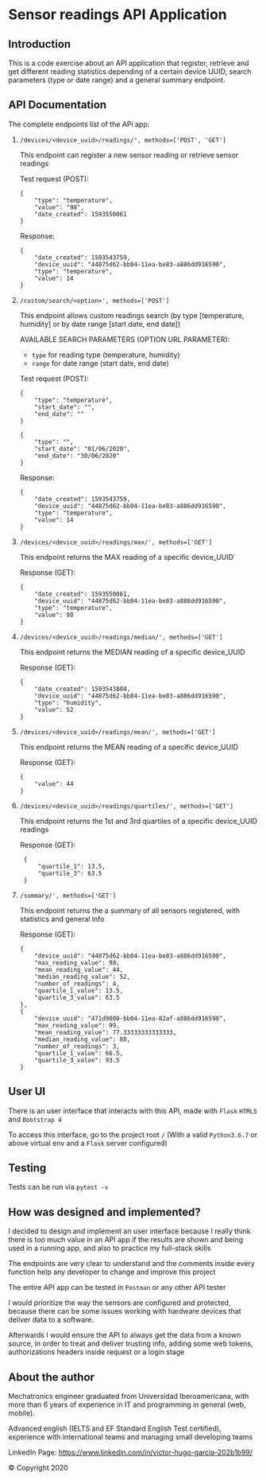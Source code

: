 # Sensor readings API Application

## Introduction
This is a code exercise about an API application that register, retrieve and get different reading statistics depending
of a certain device UUID, search parameters (type or date range) and a general summary endpoint.

## API Documentation
The complete endpoints list of the APi app:

1.  `/devices/<device_uuid>/readings/', methods=['POST', 'GET']`
        
    This endpoint can register a new sensor reading or retrieve sensor readings

    Test request (POST):
    
        {
            "type": "temperature",
            "value": "98",
            "date_created": 1593550061
        }
    Response:
    
        {
            "date_created": 1593543759,
            "device_uuid": "44875d62-bb04-11ea-be83-a886dd916590",
            "type": "temperature",
            "value": 14
        }

2.  `/custom/search/<option>', methods=['POST']`

    This endpoint allows custom readings search (by type [temperature, humidity] or by date range [start date, end date])
    
    AVAILABLE SEARCH PARAMETERS (OPTION URL PARAMETER): 
    
    - `type` for reading type (temperature, humidity)
    - `range` for date range (start date, end date) 
    
    Test request (POST):
    
        {
            "type": "temperature",
            "start_date": "",
            "end_date": ""
        }
        
        {
            "type": "",
            "start_date": "01/06/2020",
            "end_date": "30/06/2020"
        }
    Response:
    
        {
            "date_created": 1593543759,
            "device_uuid": "44875d62-bb04-11ea-be83-a886dd916590",
            "type": "temperature",
            "value": 14
        }
    
3.  `/devices/<device_uuid>/readings/max/', methods=['GET']`

    This endpoint returns the MAX reading of a specific device_UUID`
    
    Response (GET):
    
        {
            "date_created": 1593550061,
            "device_uuid": "44875d62-bb04-11ea-be83-a886dd916590",
            "type": "temperature",
            "value": 98
        }

4.  `/devices/<device_uuid>/readings/median/', methods=['GET']`

    This endpoint returns the MEDIAN reading of a specific device_UUID
    
    Response (GET):
    
        {
            "date_created": 1593543804,
            "device_uuid": "44875d62-bb04-11ea-be83-a886dd916590",
            "type": "humidity",
            "value": 52
        }

5.  `/devices/<device_uuid>/readings/mean/', methods=['GET']`

    This endpoint returns the MEAN reading of a specific device_UUID
    
    Response (GET):
    
        {
            "value": 44
        }
        
6. `/devices/<device_uuid>/readings/quartiles/', methods=['GET']`

    This endpoint returns the 1st and 3rd quartiles of a specific device_UUID readings 
    
    Response (GET):
    
        {
            "quartile_1": 13.5,
            "quartile_3": 63.5
        }
        
7.  `/summary/', methods=['GET']`

    This endpoint returns the a summary of all sensors registered, with statistics and general info
    
    Response (GET):
    
        {
            "device_uuid": "44875d62-bb04-11ea-be83-a886dd916590",
            "max_reading_value": 98,
            "mean_reading_value": 44,
            "median_reading_value": 52,
            "number_of_readings": 4,
            "quartile_1_value": 13.5,
            "quartile_3_value": 63.5
        },
        {
            "device_uuid": "471d9000-bb04-11ea-82af-a886dd916590",
            "max_reading_value": 99,
            "mean_reading_value": 77.33333333333333,
            "median_reading_value": 88,
            "number_of_readings": 3,
            "quartile_1_value": 66.5,
            "quartile_3_value": 93.5
        }


## User UI
There is an user interface that interacts with this API, made with ``Flask`` ``HTML5`` and `Bootstrap 4`

To access this interface, go to the project root `/` (With a valid `Python3.6.7` or above virtual env and a `Flask` server configured)

## Testing
Tests can be run via `pytest -v`

## How was designed and implemented?

I decided to design and implement an user interface because I really think there is too much value in an API app if the results
are shown and being used in a running app, and also to practice my full-stack skills

The endpoints are very clear to understand and the comments inside every function help any developer to change and improve this project

The entire API app can be tested in `Postman` or any other API tester

I would prioritize the way the sensors are configured and protected, because there can be some issues working with 
hardware devices that deliver data to a software. 

Afterwards I would ensure the API to always get the data from a known source, in order to treat and deliver trusting info,
adding some web tokens, authorizations headers inside request or a login stage

## About the author
Mechatronics engineer graduated from Universidad Iberoamericana, with more than 6 years of experience in IT and programming in general (web, mobile). 

Advanced english (IELTS and EF Standard English Test certified), experience with international teams and managing small developing teams

LinkedIn Page: https://www.linkedin.com/in/victor-hugo-garcia-202b1b99/

&copy; Copyright 2020